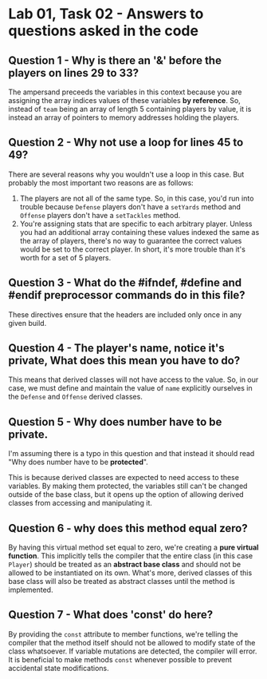 # Lab 01, Task 02 - Answers to questions asked in the code

## Question 1 - Why is there an '&' before the players on lines 29 to 33?

The ampersand preceeds the variables in this context because you are assigning
the array indices values of these variables **by reference**. So, instead of
`team` being an array of length 5 containing players by value, it is instead an
array of pointers to memory addresses holding the players.

## Question 2 - Why not use a loop for lines 45 to 49?

There are several reasons why you wouldn't use a loop in this case. But probably
the most important two reasons are as follows:

1. The players are not all of the same type. So, in this case, you'd run into
   trouble because `Defense` players don't have a `setYards` method and
   `Offense` players don't have a `setTackles` method.
2. You're assigning stats that are specific to each arbitrary player. Unless you
   had an additional array containing these values indexed the same as the array
   of players, there's no way to guarantee the correct values would be set to
   the correct player. In short, it's more trouble than it's worth for a set of
   5 players.

## Question 3 - What do the #ifndef, #define and #endif preprocessor commands do in this file?

These directives ensure that the headers are included only once in any given
build.

## Question 4 - The player's name, notice it's private, What does this mean you have to do?

This means that derived classes will not have access to the value. So, in our
case, we must define and maintain the value of `name` explicitly ourselves in
the `Defense` and `Offense` derived classes.

## Question 5 - Why does number have to be private.

I'm assuming there is a typo in this question and that instead it should read
"Why does number have to be **protected**".

This is because derived classes are expected to need access to these variables.
By making them protected, the variables still can't be changed outside of the
base class, but it opens up the option of allowing derived classes from
accessing and manipulating it.

## Question 6 - why does this method equal zero?

By having this virtual method set equal to zero, we're creating a **pure virtual
function**. This implicitly tells the compiler that the entire class (in this
case `Player`) should be treated as an **abstract base class** and should not be
allowed to be instantiated on its own. What's more, derived classes of this base
class will also be treated as abstract classes until the method is implemented.

## Question 7 - What does 'const' do here?

By providing the `const` attribute to member functions, we're telling the
compiler that the method itself should not be allowed to modify state of the
class whatsoever. If variable mutations are detected, the compiler will error.
It is beneficial to make methods `const` whenever possible to prevent accidental
state modifications.
